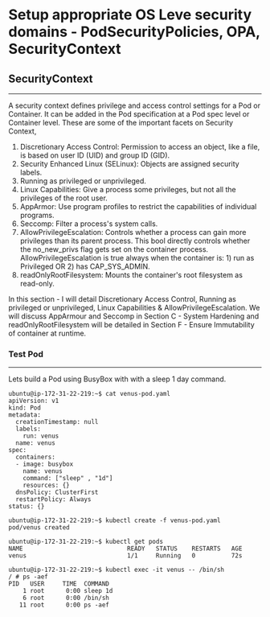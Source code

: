 # Setup appropriate OS Leve security domains - PodSecurityPolicies, OPA, SecurityContext

## SecurityContext
---

A security context defines privilege and access control settings for a Pod or Container. It can be added in the Pod specification at a Pod spec level or Container level. These are some of the important facets on Security Context,

1. Discretionary Access Control: Permission to access an object, like a file, is based on user ID (UID) and group ID (GID).
2. Security Enhanced Linux (SELinux): Objects are assigned security labels.
3. Running as privileged or unprivileged.
4. Linux Capabilities: Give a process some privileges, but not all the privileges of the root user.
5. AppArmor: Use program profiles to restrict the capabilities of individual programs.
6. Seccomp: Filter a process's system calls.
7. AllowPrivilegeEscalation: Controls whether a process can gain more privileges than its parent process. This bool directly controls whether the no_new_privs flag gets set on the container process. AllowPrivilegeEscalation is true always when the container is: 1) run as Privileged OR 2) has CAP_SYS_ADMIN.
8. readOnlyRootFilesystem: Mounts the container's root filesystem as read-only.

In this section - I will detail Discretionary Access Control, Running as privileged or unprivileged, Linux Capabilities & AllowPrivilegeEscalation. We will discuss AppArmour and Seccomp in Section C - System Hardening and readOnlyRootFilesystem will be detailed in Section F - Ensure Immutability of container at runtime. 

### Test Pod
---

Lets build a Pod using BusyBox with with a sleep 1 day command. 

```
ubuntu@ip-172-31-22-219:~$ cat venus-pod.yaml
apiVersion: v1
kind: Pod
metadata:
  creationTimestamp: null
  labels:
    run: venus
  name: venus
spec:
  containers:
  - image: busybox
    name: venus
    command: ["sleep" , "1d"]
    resources: {}
  dnsPolicy: ClusterFirst
  restartPolicy: Always
status: {}

ubuntu@ip-172-31-22-219:~$ kubectl create -f venus-pod.yaml
pod/venus created

ubuntu@ip-172-31-22-219:~$ kubectl get pods
NAME                             READY   STATUS    RESTARTS   AGE
venus                            1/1     Running   0          72s

ubuntu@ip-172-31-22-219:~$ kubectl exec -it venus -- /bin/sh
/ # ps -aef
PID   USER     TIME  COMMAND
    1 root      0:00 sleep 1d
    6 root      0:00 /bin/sh
   11 root      0:00 ps -aef


```
